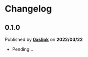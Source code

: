 # Changelog

## 0.1.0
Published by **[0xslipk](https://github.com/0xslipk)** on **2022/03/22**
- Pending...